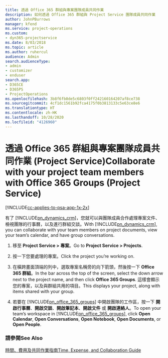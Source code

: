 ```yaml
---
title: 透過 Office 365 群組與專案團隊成員共同作業
description: 如何透過 Office 365 群組與 Project Service 團隊成員共同作業
author: JohnPBurrows
manager: kfend
ms.service: project-operations
ms.custom:
- dyn365-projectservice
ms.date: 8/03/2018
ms.topic: article
ms.author: ruhercul
audience: Admin
search.audienceType:
- admin
- customizer
- enduser
search.app:
- D365CE
- D365PS
- ProjectOperations
ms.openlocfilehash: 3b8f6fb0de5c6803f0ff242160164207af8ce738
ms.sourcegitcommit: 4cf1dc1561b92fca4175f0b3813133c5e63ce8e6
ms.translationtype: HT
ms.contentlocale: zh-HK
ms.lasthandoff: 10/28/2020
ms.locfileid: "4126960"
---
```

# <a name="collaborate-with-your-project-team-members-with-office-365-groups-project-service"></a><span data-ttu-id="ff32d-103">透過 Office 365 群組與專案團隊成員共同作業 (Project Service)</span><span class="sxs-lookup"><span data-stu-id="ff32d-103">Collaborate with your project team members with Office 365 Groups (Project Service)</span></span>

[!INCLUDE[cc-applies-to-psa-app-1x-2x](../includes/cc-applies-to-psa-app-1x-2x.md)]

<span data-ttu-id="ff32d-104">有了 [!INCLUDE[pn_dynamics_crm](../includes/pn-dynamics-crm.md)]，您就可以與團隊成員合作處理專案文件、檢視團隊的行事曆，以及進行群組交談。</span><span class="sxs-lookup"><span data-stu-id="ff32d-104">With [!INCLUDE[pn_dynamics_crm](../includes/pn-dynamics-crm.md)], you can collaborate with your team members on project documents, view your team’s calendar, and have group conversations.</span></span>  
  
1. <span data-ttu-id="ff32d-105">移至 **Project Service > 專案**。</span><span class="sxs-lookup"><span data-stu-id="ff32d-105">Go to **Project Service > Projects**.</span></span>  
  
2. <span data-ttu-id="ff32d-106">按一下您要處理的專案。</span><span class="sxs-lookup"><span data-stu-id="ff32d-106">Click the project you’re working on.</span></span>  
  
3. <span data-ttu-id="ff32d-107">在橫跨畫面頂端的列中，選取專案名稱旁的向下箭頭，然後按一下 **Office 365 群組**。</span><span class="sxs-lookup"><span data-stu-id="ff32d-107">In the bar across the top of the screen, select the down arrow next to the project name, and then click **Office 365 Groups**.</span></span> <span data-ttu-id="ff32d-108">這樣會顯示您的專案，以及與群組共用的項目。</span><span class="sxs-lookup"><span data-stu-id="ff32d-108">This displays your project, along with items shared with your group.</span></span>  
  
4. <span data-ttu-id="ff32d-109">若要在 [!INCLUDE[pn_office_365_groups](../includes/pn-office-365-groups.md)] 中開啟團隊的工作區，按一下 **開啟行事曆**、**開啟交談**、**開啟筆記本**、**開啟文件** 或 **開啟連絡人**。</span><span class="sxs-lookup"><span data-stu-id="ff32d-109">To open your team’s workspace in [!INCLUDE[pn_office_365_groups](../includes/pn-office-365-groups.md)], click **Open Calendar**, **Open Conversations**, **Open Notebook**, **Open Documents**, or **Open People**.</span></span>  
  
### <a name="see-also"></a><span data-ttu-id="ff32d-110">請參閱</span><span class="sxs-lookup"><span data-stu-id="ff32d-110">See Also</span></span>  
 [<span data-ttu-id="ff32d-111">時間、費用及共同作業指南</span><span class="sxs-lookup"><span data-stu-id="ff32d-111">Time, Expense, and Collaboration Guide</span></span>](../psa/time-expense-collaboration-guide.md)
